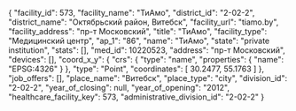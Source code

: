 {
    "facility_id": 573,
    "facility_name": "ТиАмо",
    "district_id": "2-02-2",
    "district_name": "Октябрьский район, Витебск",
    "facility_url": "tiamo.by",
    "facility_address": "пр-т Московский",
    "title": "ТиАмо",
    "facility_type": "Медицинский центр",
    "ap_1": "86",
    "name": "ТиАмо",
    "state": "private institution",
    "stats": [],
    "med_id": 10220523,
    "address": "пр-т Московский",
    "devices": [],
    "coord_x_y": {
        "crs": {
            "type": "name",
            "properties": {
                "name": "EPSG:4326"
            }
        },
        "type": "Point",
        "coordinates": [
            30.2477,
            55.1763
        ]
    },
    "job_offers": [],
    "place_name": "Витебск",
    "place_type": "city",
    "division_id": "2-02-2",
    "year_of_closing": null,
    "year_of_opening": "2012",
    "healthcare_facility_key": 573,
    "administrative_division_id": "2-02-2"
}
